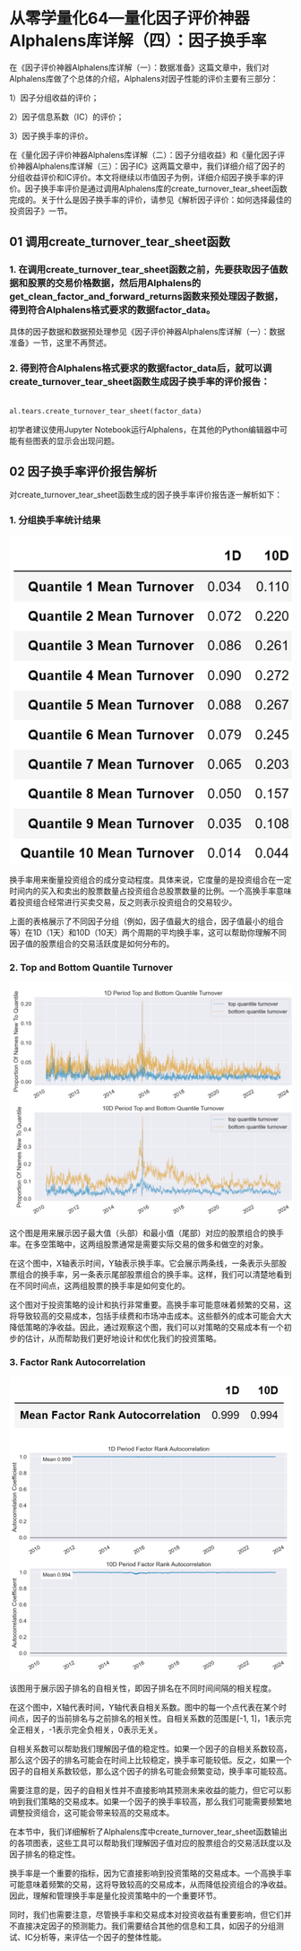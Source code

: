 # 从零学量化64—量化因子评价神器Alphalens库详解（四）：因子换手率 

在《因子评价神器Alphalens库详解（一）：数据准备》这篇文章中，我们对Alphalens库做了个总体的介绍，Alphalens对因子性能的评价主要有三部分：

1）因子分组收益的评价；

2）因子信息系数（IC）的评价；

3）因子换手率的评价。

在《量化因子评价神器Alphalens库详解（二）：因子分组收益》和《量化因子评价神器Alphalens库详解（三）：因子IC》这两篇文章中，我们详细介绍了因子的分组收益评价和IC评价。本文将继续以市值因子为例，详细介绍因子换手率的评价。因子换手率评价是通过调用Alphalens库的create_turnover_tear_sheet函数完成的。关于什么是因子换手率的评价，请参见《解析因子评价：如何选择最佳的投资因子》一节。

## 01 调用create_turnover_tear_sheet函数
### 1. 在调用create_turnover_tear_sheet函数之前，先要获取因子值数据和股票的交易价格数据，然后用Alphalens的get_clean_factor_and_forward_returns函数来预处理因子数据，得到符合Alphalens格式要求的数据factor_data。
具体的因子数据和数据预处理参见《因子评价神器Alphalens库详解（一）：数据准备》一节，这里不再赘述。
### 2. 得到符合Alphalens格式要求的数据factor_data后，就可以调create_turnover_tear_sheet函数生成因子换手率的评价报告：
```python 

al.tears.create_turnover_tear_sheet(factor_data)

```

初学者建议使用Jupyter Notebook运行Alphalens，在其他的Python编辑器中可能有些图表的显示会出现问题。

##  02 因子换手率评价报告解析
对create_turnover_tear_sheet函数生成的因子换手率评价报告逐一解析如下：

### 1. 分组换手率统计结果
   
![](images/2024-02-05-20-01-27.png)

换手率用来衡量投资组合的成分变动程度。具体来说，它度量的是投资组合在一定时间内的买入和卖出的股票数量占投资组合总股票数量的比例。一个高换手率意味着投资组合经常进行买卖交易，反之则表示投资组合的交易较少。

上面的表格展示了不同因子分组（例如，因子值最大的组合，因子值最小的组合等）在1D（1天）和10D（10天）两个周期的平均换手率，这可以帮助你理解不同因子值的股票组合的交易活跃度是如何分布的。

### 2. Top and Bottom Quantile Turnover

![](images/2024-02-05-20-02-39.png)

这个图是用来展示因子最大值（头部）和最小值（尾部）对应的股票组合的换手率。在多空策略中，这两组股票通常是需要实际交易的做多和做空的对象。

在这个图中，X轴表示时间，Y轴表示换手率。它会展示两条线，一条表示头部股票组合的换手率，另一条表示尾部股票组合的换手率。这样，我们可以清楚地看到在不同时间点，这两组股票的换手率是如何变化的。

这个图对于投资策略的设计和执行非常重要。高换手率可能意味着频繁的交易，这将导致较高的交易成本，包括手续费和市场冲击成本。这些额外的成本可能会大大降低策略的净收益。因此，通过观察这个图，我们可以对策略的交易成本有一个初步的估计，从而帮助我们更好地设计和优化我们的投资策略。

### 3. Factor Rank Autocorrelation

![](images/2024-02-05-20-04-09.png)

该图用于展示因子排名的自相关性，即因子排名在不同时间间隔的相关程度。

在这个图中，X轴代表时间，Y轴代表自相关系数。图中的每一个点代表在某个时间点，因子的当前排名与之前排名的相关性。自相关系数的范围是[-1, 1]，1表示完全正相关，-1表示完全负相关，0表示无关。

自相关系数可以帮助我们理解因子值的稳定性。如果一个因子的自相关系数较高，那么这个因子的排名可能会在时间上比较稳定，换手率可能较低。反之，如果一个因子的自相关系数较低，那么这个因子的排名可能会频繁变动，换手率可能较高。

需要注意的是，因子的自相关性并不直接影响其预测未来收益的能力，但它可以影响到我们策略的交易成本。如果一个因子的换手率较高，那么我们可能需要频繁地调整投资组合，这可能会带来较高的交易成本。

在本节中，我们详细解析了Alphalens库中create_turnover_tear_sheet函数输出的各项图表，这些工具可以帮助我们理解因子值对应的股票组合的交易活跃度以及因子排名的稳定性。

换手率是一个重要的指标，因为它直接影响到投资策略的交易成本。一个高换手率可能意味着频繁的交易，这将导致较高的交易成本，从而降低投资组合的净收益。因此，理解和管理换手率是量化投资策略中的一个重要环节。

同时，我们也需要注意，尽管换手率和交易成本对投资收益有重要影响，但它们并不直接决定因子的预测能力。我们需要结合其他的信息和工具，如因子的分组测试、IC分析等，来评估一个因子的整体性能。

